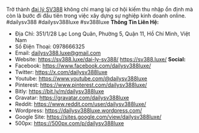 Trở thành <a href="https://sv388.luxe/dai-ly-sv388/">đại lý SV388</a> không chỉ mang lại cơ hội kiếm thu nhập ổn định mà còn là bước đi đầu tiên trong việc xây dựng sự nghiệp kinh doanh online.
#dailysv388 #dailysv388luxe #sv388luxe
<strong>Thông Tin Liên Hệ:</strong>
- Địa Chỉ: 351/1/28 Lạc Long Quân, Phường 5, Quận 11, Hồ Chí Minh, Việt Nam
- Số Điện Thoại: 0978666325
- Email: dailysv388.luxe@gmail.com
- Website: <a href="https://sv388.luxe/dai-ly-sv388/">https://sv388.luxe/dai-ly-sv388/</a>
<a href="https://sv388.luxe/">https://sv388.luxe/</a>
<strong>Social:</strong>
- Facebook: <a href="https://www.facebook.com/dailysv388luxe/">https://www.facebook.com/dailysv388luxe/</a>
- Twitter: <a href="https://x.com/dailysv388luxe">https://x.com/dailysv388luxe</a>
- Youtube: <a href="https://www.youtube.com/@dailysv388luxe">https://www.youtube.com/@dailysv388luxe</a>
- Pinterest: <a href="https://www.pinterest.com/dailysv388luxe/">https://www.pinterest.com/dailysv388luxe/</a>
- Bitly: <a href="https://bit.ly/m/dailysv388luxe">https://bit.ly/m/dailysv388luxe</a>
- Gravatar: <a href="https://gravatar.com/dailysv388luxe">https://gravatar.com/dailysv388luxe</a>
- Reddit: <a href="https://www.reddit.com/user/dailysv388luxe/">https://www.reddit.com/user/dailysv388luxe/</a>
- Wordpress: <a href="https://dailysv388luxe.wordpress.com/">https://dailysv388luxe.wordpress.com/</a>
- Google Site: <a href="https://sites.google.com/view/dailysv388luxe/">https://sites.google.com/view/dailysv388luxe/</a>
- 500px: <a href="https://500px.com/p/dailysv388luxe">https://500px.com/p/dailysv388luxe</a>
